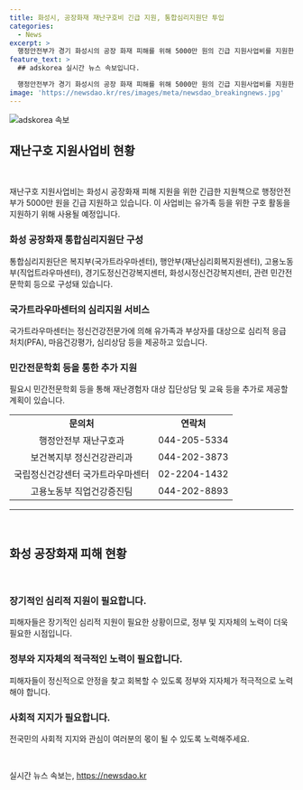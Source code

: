 ```yaml
---
title: 화성시, 공장화재 재난구호비 긴급 지원, 통합심리지원단 투입
categories:
  - News
excerpt: >
  행정안전부가 경기 화성시의 공장 화재 피해를 위해 5000만 원의 긴급 지원사업비를 지원한다. 구호물품 제공과 대기 공간 운영 등에 사용될 예정이며, 보건복지부는 심리지원서비스를 제공하는 통합심리지원단을 구성했다. 심리적 응급처치와 마음안정용품 제공 등을 통해 피해자와 유가족을 지원하고, 민간전문학회를 통해 추가적인 심리지원을 계획 중이다. 이에 대한 자세한 안내는 해당 부처로 문의 가능하며, 자료는 출처를 표기할 시 자유롭게 이용 가능하다.
feature_text: >
  ## adskorea 실시간 뉴스 속보입니다.

  행정안전부가 경기 화성시의 공장 화재 피해를 위해 5000만 원의 긴급 지원사업비를 지원한다. 구호물품 제공과 대기 공간 운영 등에 사용될 예정이며, 보건복지부는 심리지원서비스를 제공하는 통합심리지원단을 구성했다. 심리적 응급처치와 마음안정용품 제공 등을 통해 피해자와 유가족을 지원하고, 민간전문학회를 통해 추가적인 심리지원을 계획 중이다. 이에 대한 자세한 안내는 해당 부처로 문의 가능하며, 자료는 출처를 표기할 시 자유롭게 이용 가능하다.
image: 'https://newsdao.kr/res/images/meta/newsdao_breakingnews.jpg'
---
```


<p><img src="https://newsdao.kr/res/images/meta/newsdao_breakingnews.jpg" alt="adskorea 속보" /></p>

<h2 data-ke-size="size26">재난구호 지원사업비 현황</h2>

<p data-ke-size="size16">&nbsp;</p>

<p>재난구호 지원사업비는 화성시 공장화재 피해 지원을 위한 긴급한 지원책으로 행정안전부가 5000만 원을 긴급 지원하고 있습니다. 이 사업비는 유가족 등을 위한 구호 활동을 지원하기 위해 사용될 예정입니다.</p>

<h3>화성 공장화재 통합심리지원단 구성</h3>

<p data-ke-size="size16">통합심리지원단은 복지부(국가트라우마센터), 행안부(재난심리회복지원센터), 고용노동부(직업트라우마센터), 경기도정신건강복지센터, 화성시정신건강복지센터, 관련 민간전문학회 등으로 구성돼 있습니다.</p>

<h3>국가트라우마센터의 심리지원 서비스</h3>

<p data-ke-size="size16">국가트라우마센터는 정신건강전문가에 의해 유가족과 부상자를 대상으로 심리적 응급처치(PFA), 마음건강평가, 심리상담 등을 제공하고 있습니다.</p>

<h3>민간전문학회 등을 통한 추가 지원</h3>

<p data-ke-size="size16">필요시 민간전문학회 등을 통해 재난경험자 대상 집단상담 및 교육 등을 추가로 제공할 계획이 있습니다.</p>

<table>
    <tr>
        <td style="text-align: center; height: 17px;"><b>문의처</b></td>
        <td style="text-align: center; height: 17px;"><b>연락처</b></td>
    </tr>
    <tr>
        <td style="text-align: center; height: 17px;">행정안전부 재난구호과</td>
        <td style="text-align: center; height: 17px;">044-205-5334</td>
    </tr>
    <tr>
        <td style="text-align: center; height: 17px;">보건복지부 정신건강관리과</td>
        <td style="text-align: center; height: 17px;">044-202-3873</td>
    </tr>
    <tr>
        <td style="text-align: center; height: 17px;">국립정신건강센터 국가트라우마센터</td>
        <td style="text-align: center; height: 17px;">02-2204-1432</td>
    </tr>
    <tr>
        <td style="text-align: center; height: 17px;">고용노동부 직업건강증진팀</td>
        <td style="text-align: center; height: 17px;">044-202-8893</td>
    </tr>
</table>

<p data-ke-size="size16"></p>

<hr>

<p data-ke-size="size16">&nbsp;</p>

<h2 data-ke-size="size26">화성 공장화재 피해 현황</h2>

<p data-ke-size="size16">&nbsp;</p>

<h3>장기적인 심리적 지원이 필요합니다.</h3>

<p data-ke-size="size16">피해자들은 장기적인 심리적 지원이 필요한 상황이므로, 정부 및 지자체의 노력이 더욱 필요한 시점입니다.</p>

<h3>정부와 지자체의 적극적인 노력이 필요합니다.</h3>

<p data-ke-size="size16">피해자들이 정신적으로 안정을 찾고 회복할 수 있도록 정부와 지자체가 적극적으로 노력해야 합니다.</p>

<h3>사회적 지지가 필요합니다.</h3>

<p data-ke-size="size16">전국민의 사회적 지지와 관심이 여러분의 몫이 될 수 있도록 노력해주세요.</p>

<p data-ke-size="size16">&nbsp;</p>
실시간 뉴스 속보는, <a href="https://newsdao.kr" rel="dofollow">https://newsdao.kr</a>



